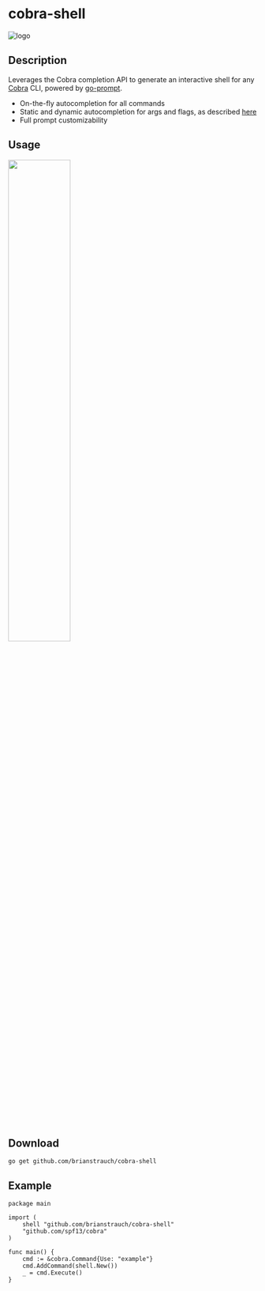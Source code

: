 # cobra-shell

![logo](https://cobra.dev/home/logo.png)

## Description

Leverages the Cobra completion API to generate an interactive shell for any [Cobra](https://github.com/spf13/cobra) CLI, powered by [go-prompt](https://github.com/c-bata/go-prompt).

* On-the-fly autocompletion for all commands
* Static and dynamic autocompletion for args and flags, as described [here](https://github.com/spf13/cobra/blob/master/shell_completions.md)
* Full prompt customizability

## Usage

<img src="https://user-images.githubusercontent.com/7474900/144362981-68bcb984-fbfd-4df5-9194-8d9e92bd65ca.gif" width="50%" />

## Download

```
go get github.com/brianstrauch/cobra-shell
```

## Example

```
package main

import (
    shell "github.com/brianstrauch/cobra-shell"
    "github.com/spf13/cobra"
)

func main() {
	cmd := &cobra.Command{Use: "example"}
	cmd.AddCommand(shell.New())
	_ = cmd.Execute()
}
```

